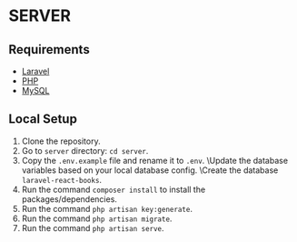 # SERVER
## Requirements
- [Laravel](https://laravel.com/docs/6.x)
- [PHP](https://www.php.net/)
- [MySQL](https://www.mysql.com/)

## Local Setup
1. Clone the repository.
2. Go to `server` directory: `cd server`.
3. Copy the `.env.example` file and rename it to `.env`. \Update the database variables based on your local database config. \Create the database `laravel-react-books`.
4. Run the command `composer install` to install the packages/dependencies.
4. Run the command `php artisan key:generate`.
5. Run the command `php artisan migrate`.
6. Run the command `php artisan serve`.
